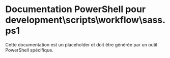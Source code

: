 # Documentation PowerShell pour development\scripts\workflow\sass.ps1

Cette documentation est un placeholder et doit être générée par un outil PowerShell spécifique.
